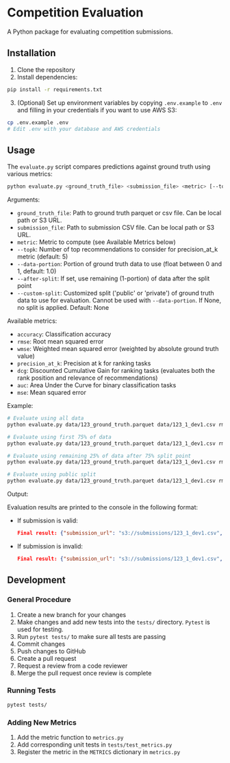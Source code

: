 # Competition Evaluation

A Python package for evaluating competition submissions.

## Installation

1. Clone the repository
2. Install dependencies:
```bash
pip install -r requirements.txt
```

3. (Optional) Set up environment variables by copying `.env.example` to `.env` and filling in your credentials if you want to use AWS S3:
```bash
cp .env.example .env
# Edit .env with your database and AWS credentials
```

## Usage

The `evaluate.py` script compares predictions against ground truth using various metrics:

```bash
python evaluate.py <ground_truth_file> <submission_file> <metric> [--topk K] [--data-portion PORTION] [--after-split] [--custom-split SPLIT_TYPE]
```

Arguments:
- `ground_truth_file`: Path to ground truth parquet or csv file. Can be local path or S3 URL.
- `submission_file`: Path to submission CSV file. Can be local path or S3 URL.
- `metric`: Metric to compute (see Available Metrics below)
- `--topk`: Number of top recommendations to consider for precision_at_k metric (default: 5)
- `--data-portion`: Portion of ground truth data to use (float between 0 and 1, default: 1.0)
- `--after-split`: If set, use remaining (1-portion) of data after the split point
- `--custom-split`: Customized split ('public' or 'private') of ground truth data to use for evaluation. Cannot be used with `--data-portion`. If None, no split is applied. Default: None

Available metrics:
- `accuracy`: Classification accuracy
- `rmse`: Root mean squared error
- `wmse`: Weighted mean squared error (weighted by absolute ground truth value)
- `precision_at_k`: Precision at k for ranking tasks
- `dcg`: Discounted Cumulative Gain for ranking tasks (evaluates both the rank position and relevance of recommendations)
- `auc`: Area Under the Curve for binary classification tasks
- `mse`: Mean squared error

Example:
```bash
# Evaluate using all data
python evaluate.py data/123_ground_truth.parquet data/123_1_dev1.csv rmse

# Evaluate using first 75% of data
python evaluate.py data/123_ground_truth.parquet data/123_1_dev1.csv rmse --data-portion 0.75

# Evaluate using remaining 25% of data after 75% split point
python evaluate.py data/123_ground_truth.parquet data/123_1_dev1.csv rmse --data-portion 0.75 --after-split

# Evaluate using public split
python evaluate.py data/123_ground_truth.parquet data/123_1_dev1.csv rmse --custom-split public
```

Output:

Evaluation results are printed to the console in the following format:

- If submission is valid: 
  ```json
  Final result: {"submission_url": "s3://submissions/123_1_dev1.csv", "status": 200, "error_reason": "", "final_result": 0.996}
  ```

- If submission is invalid:
  ```json
  Final result: {"submission_url": "s3://submissions/123_1_dev1.csv", "status": 400, "error_reason": "Input arrays cannot contain missing values (NaN)", "final_result": ""}
  ```

## Development

### General Procedure
1. Create a new branch for your changes
2. Make changes and add new tests into the `tests/` directory. `Pytest` is used for testing.
3. Run `pytest tests/` to make sure all tests are passing
4. Commit changes
5. Push changes to GitHub
6. Create a pull request
7. Request a review from a code reviewer
8. Merge the pull request once review is complete

### Running Tests
```bash
pytest tests/
```

### Adding New Metrics
1. Add the metric function to `metrics.py`
2. Add corresponding unit tests in `tests/test_metrics.py`
3. Register the metric in the `METRICS` dictionary in `metrics.py`




